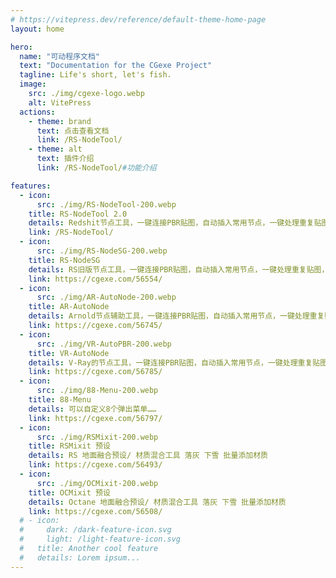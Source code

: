 ```yaml
---
# https://vitepress.dev/reference/default-theme-home-page
layout: home

hero:
  name: "可动程序文档"
  text: "Documentation for the CGexe Project"
  tagline: Life's short, let's fish.
  image:
    src: ./img/cgexe-logo.webp
    alt: VitePress
  actions:
    - theme: brand
      text: 点击查看文档
      link: /RS-NodeTool/
    - theme: alt
      text: 插件介绍
      link: /RS-NodeTool/#功能介绍

features:
  - icon: 
      src: ./img/RS-NodeTool-200.webp
    title: RS-NodeTool 2.0
    details: Redshit节点工具，一键连接PBR贴图，自动插入常用节点，一键处理重复贴图，自动连接指定通道……
    link: /RS-NodeTool/
  - icon:
      src: ./img/RS-NodeSG-200.webp
    title: RS-NodeSG
    details: RS旧版节点工具，一键连接PBR贴图，自动插入常用节点，一键处理重复贴图，自动连接指定通道……
    link: https://cgexe.com/56554/
  - icon:
      src: ./img/AR-AutoNode-200.webp
    title: AR-AutoNode
    details: Arnold节点辅助工具，一键连接PBR贴图，自动插入常用节点，一键处理重复贴图，自动连接指定通道……
    link: https://cgexe.com/56745/
  - icon:
      src: ./img/VR-AutoPBR-200.webp
    title: VR-AutoNode
    details: V-Ray的节点工具，一键连接PBR贴图，自动插入常用节点，一键处理重复贴图，自动连接指定通道……
    link: https://cgexe.com/56785/
  - icon:
      src: ./img/88-Menu-200.webp
    title: 88-Menu
    details: 可以自定义8个弹出菜单……
    link: https://cgexe.com/56797/
  - icon:
      src: ./img/RSMixit-200.webp
    title: RSMixit 预设
    details: RS 地面融合预设/ 材质混合工具 落灰 下雪 批量添加材质
    link: https://cgexe.com/56493/
  - icon:
      src: ./img/OCMixit-200.webp
    title: OCMixit 预设
    details: Octane 地面融合预设/ 材质混合工具 落灰 下雪 批量添加材质
    link: https://cgexe.com/56508/
  # - icon:
  #     dark: /dark-feature-icon.svg
  #     light: /light-feature-icon.svg
  #   title: Another cool feature
  #   details: Lorem ipsum...
---
```


